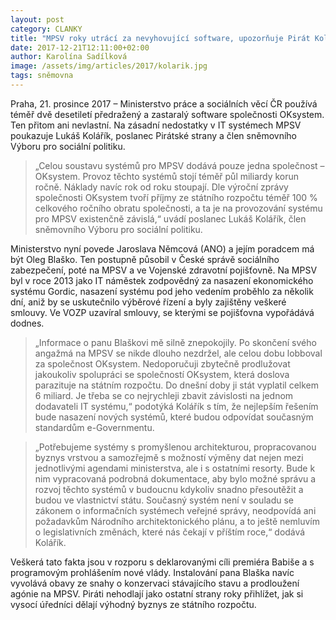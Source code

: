 ```yaml
---
layout: post
category: CLANKY
title: "MPSV roky utrácí za nevyhovující software, upozorňuje Pirát Kolářík."
date: 2017-12-21T12:11:00+02:00
author: Karolína Sadílková
image: /assets/img/articles/2017/kolarik.jpg
tags: sněmovna
---
```


Praha, 21. prosince 2017 – Ministerstvo práce a sociálních věcí ČR používá téměř dvě desetiletí předražený a zastaralý software společnosti OKsystem. Ten přitom ani nevlastní. Na zásadní nedostatky v IT systémech MPSV poukazuje Lukáš Kolářík, poslanec Pirátské strany a člen sněmovního Výboru pro sociální politiku.

> „Celou soustavu systémů pro MPSV dodává pouze jedna společnost – OKsystem. Provoz těchto systémů stojí téměř půl miliardy korun ročně. Náklady navíc rok od roku stoupají. Dle výroční zprávy společnosti OKsystem tvoří příjmy ze státního rozpočtu téměř 100 % celkového ročního obratu společnosti, a ta je na provozování systému pro MPSV existenčně závislá,“ uvádí poslanec Lukáš Kolářík, člen sněmovního Výboru pro sociální politiku. 

Ministerstvo nyní povede Jaroslava Němcová (ANO) a jejím poradcem má být Oleg Blaško. Ten postupně působil v České správě sociálního zabezpečení, poté na MPSV a ve Vojenské zdravotní pojišťovně. Na MPSV byl v roce 2013 jako IT náměstek zodpovědný za nasazení ekonomického systému Gordic, nasazení systému pod jeho vedením proběhlo za několik dní, aniž by se uskutečnilo výběrové řízení a byly zajištěny veškeré smlouvy. Ve VOZP uzavíral smlouvy, se kterými se pojišťovna vypořádává dodnes. 

> „Informace o panu Blaškovi mě silně znepokojily. Po skončení svého angažmá na MPSV se nikde dlouho nezdržel, ale celou dobu lobboval za společnost OKsystem. Nedoporučuji zbytečně prodlužovat jakoukoliv spolupráci se společností OKsystem, která doslova parazituje na státním rozpočtu. Do dnešní doby ji stát vyplatil celkem 6 miliard. Je třeba se co nejrychleji zbavit závislosti na jednom dodavateli IT systému,“ podotýká Kolářík s tím, že nejlepším řešením bude nasazení nových systémů, které budou odpovídat současným standardům e-Governmentu. 

> „Potřebujeme systémy s promyšlenou architekturou, propracovanou byznys vrstvou a samozřejmě s možností výměny dat nejen mezi jednotlivými agendami ministerstva, ale i s ostatními resorty. Bude k nim vypracovaná podrobná dokumentace, aby bylo možné správu a rozvoj těchto systémů v budoucnu kdykoliv snadno přesoutěžit a budou ve vlastnictví státu. Současný systém není v souladu se zákonem o informačních systémech veřejné správy, neodpovídá ani požadavkům Národního architektonického plánu, a to ještě nemluvím o legislativních změnách, které nás čekají v příštím roce,“ dodává Kolářík.

Veškerá tato fakta jsou v rozporu s deklarovanými cíli premiéra Babiše a s programovým prohlášením nové vlády. Instalování pana Blaška navíc vyvolává obavy ze snahy o konzervaci stávajícího stavu a prodloužení agónie na MPSV. Piráti nehodlají jako ostatní strany roky přihlížet, jak si vysocí úředníci dělají výhodný byznys ze státního rozpočtu.
